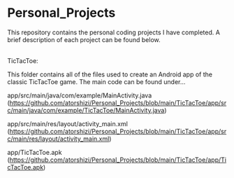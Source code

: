 # Personal_Projects
This repository contains the personal coding projects I have completed. A brief description of each project can be found below.
<br /><br />

TicTacToe:

This folder contains all of the files used to create an Android app of the classic TicTacToe game. The main code can be found under...


app/src/main/java/com/example/MainActivity.java\
(https://github.com/atorshizi/Personal_Projects/blob/main/TicTacToe/app/src/main/java/com/example/TicTacToe/MainActivity.java)


app/src/main/res/layout/activity_main.xml\
(https://github.com/atorshizi/Personal_Projects/blob/main/TicTacToe/app/src/main/res/layout/activity_main.xml)


app/TicTacToe.apk\
(https://github.com/atorshizi/Personal_Projects/blob/main/TicTacToe/app/TicTacToe.apk)
